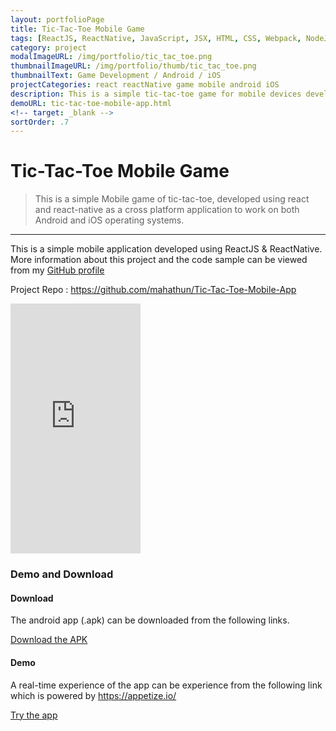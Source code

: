 ```yaml
---
layout: portfolioPage
title: Tic-Tac-Toe Mobile Game
tags: [ReactJS, ReactNative, JavaScript, JSX, HTML, CSS, Webpack, NodeJS, NPM, Android, iOS]
category: project
modalImageURL: /img/portfolio/tic_tac_toe.png
thumbnailImageURL: /img/portfolio/thumb/tic_tac_toe.png
thumbnailText: Game Development / Android / iOS
projectCategories: react reactNative game mobile android iOS
description: This is a simple tic-tac-toe game for mobile devices developed using React Native(support for both Android and iOS devices)
demoURL: tic-tac-toe-mobile-app.html
<!-- target: _blank -->
sortOrder: .7
---
```

Tic-Tac-Toe Mobile Game
==============================================

> This is a simple Mobile game of tic-tac-toe, developed using react and react-native as a cross platform application to work on both Android and iOS operating systems.

----------
<div class="row">
  <div class="col-md-12" >
    This is a simple mobile application developed using ReactJS & ReactNative. More information about this project and the code sample can be viewed from my <a class="live-url" target="_blank" href="https://www.github.com/mahathun/">GitHub profile</a>
    <p>
      Project Repo : <a class="live-url" target="_blank" href="https://github.com/mahathun/Tic-Tac-Toe-Mobile-App">https://github.com/mahathun/Tic-Tac-Toe-Mobile-App</a>
    </p>
  </div>
</div>
<iframe src="https://appetize.io/embed/rwfu1e48rmkj7hdzw5kw4fwb0g?device=iphone5s&scale=50&autoplay=false&orientation=portrait&deviceColor=black" width="208px" height="400px" frameborder="0" scrolling="no"></iframe>

### Demo and Download

#### Download
The android app (.apk) can be downloaded from the following links.

<a class="live-url" href="http://www.danmahavithana.com/res/downloads/Tic-Tac-Toe.apk">Download the APK</a>

#### Demo
A real-time experience of the app can be experience from the following link which is powered by https://appetize.io/

<a class="live-url" target="_blank" href="https://appetize.io/app/rwfu1e48rmkj7hdzw5kw4fwb0g?device=nexus5&scale=75&orientation=portrait&osVersion=7.0"> Try the app</a>
